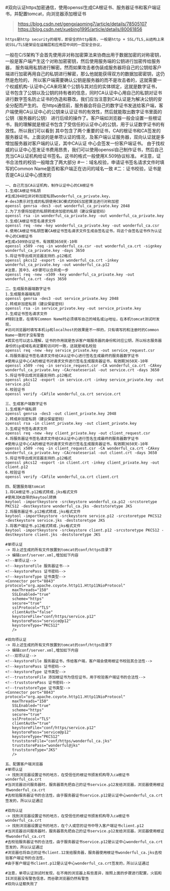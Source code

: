 ﻿#双向认证https加密通信，使用openssl生成CA根证书、服务器证书和客户端证书，并配置tomcat，向浏览器添加根证书
> https://blog.csdn.net/gengxiaoming7/article/details/78505107
> https://blog.csdn.net/xuebing1995/article/details/80061856

	https是http security的缩写，即安全的http服务，一般是http + SSL/TLS,从结构上来说SSL/TLS是架设在运输层和应用层中间的一层安全协议，
 一般在C/S架构下会首先使用非对称加密算法来协商出用于数据加密的对称密钥，一般是客户端产生这个对称加密密钥，然后使用服务端的公钥进行加密传给服务器，
 服务端用私钥进行解密。然而如果攻击者伪装成服务器将自己的公钥给客户端进行加密再用自己的私钥进行解密，那么他就能获得双方的数据加密密钥，这仍然是危险的，
 所以客户端需要确认公钥是服务器的而不是攻击者的，这就需要一个权威机构-认证中心CA来将某个公钥与其对应的实体绑定，这就是数字证书，
 证书包含了公钥以及公钥的持有者的信息，同时CA认证中心用自己的私钥对证书进行数字签名防止证书的伪造和篡改。我们应当注意到CA认证是为解决公钥的安全分配而产生的。
	在https通信前，服务器会将自己的数字证书发送给客户端，客户端使用CA认证中心的公钥来认证证书的有效性，然后就能取出数字证书里面的公钥（服务器的公钥）
 进行后续的操作了。客户端如浏览器一般会设置一些根证书，我的理解就是根证书包含了受信任的认证中心的公钥，用于认证数字证书的有效性。所以我们可以看到
 其中包含了两个重要的证书，CA的根证书和CA签发的服务器证书。上面说的是单项认证的情况，及客户端认证服务器，双向认证就是多增加服务器对客户端的认证，其中CA认证
 中心会签发一份客户端证书。
	由于找权威的认证中心签发证书费用昂贵，我们可以使用openssl自己制作证书，然后自己充当CA认证机构给证书签名。这书的格式一般使用X.509协议标准。
	#注意，证书合法性的校验一般暗含了两大部分
	#一：域名校验，申请证书签名请求文件时填写的Common Name是否和客户端正在访问的域名一致
	#二：证书校验，证书是否是CA认证中心颁发的
	
	一、自己充当CA认证机构，制作认证中心的CA根证书
	1.生成CA根证书私钥
	#生成2048位非对称加密私钥wonderful_ca_private.key，
	#-des3表示对生成的私钥使用CBC模式的DES加密算法进行对称加密
	openssl genrsa -des3 -out wonderful_ca_private.key 2048
	2.为了方便将加密的私钥转成非加密的私钥（建议保留密码）
	openssl rsa -in wonderful_ca_private.key -out wonderful_ca_private.key
	3.生成CA根证书签名请求文件
	openssl req -new -key wonderful_ca_private.key -out wonderful_ca.csr
	4.使用CA根证书私钥签署CA根证书签名请求文件生成自签名证书，将这个自签名证书作为认证中心的CA根证书
	#生成x509协议证书，有效期3650天-10年
	openssl x509 -req -in wonderful_ca.csr -out wonderful_ca.crt -signkey wonderful_ca_private.key -days 3650
	5.将证书导出成浏览器支持的.p12格式
	openssl pkcs12 -export -in wonderful_ca.crt -inkey wonderful_ca_private.key -out wonderful_ca.p12
	#注意，其中3、4步骤可以合并成一步
	openssl req -new -x509 -key wonderful_ca_private.key -out wonderful_ca.crt -days 3650
	
	二、生成服务器端数字证书
	1.生成服务器端私钥
	openssl genrsa -des3 -out service_private.key 2048
	2.转成非加密私钥（建议保留密码）
	openssl rsa -in service_private.key -out service_private.key
	3.生成证书签名请求文件
	#特别注意，在填写Common Name时必须填写自己的域名或ip地址，在本机tomcat测试时发现，
	#访问浏览器时填写本机ip和localhost的效果是不一样的，只有填写的和注册时的Common Name一致时才没有警告
	#其实也可以这么理解，证书的作用就是告诉客户端服务器的身份和对应公钥，所以标志服务器身份的ip或域名肯定要和访问时一致，这就是域名校验
	openssl req -new -key service_private.key -out service_request.csr
	4.将服务器证书签名请求文件给CA认证中心进行签名生成最终的服务器数字证书
	#使用认证中心CA的根证书对请求文件进行签名生成服务器证书，有效期3650天-10年
	openssl x509 -req -in service_request.csr -CA wonderful_ca.crt -CAkey wonderful_ca_private.key -CAcreateserial -out service.crt -days 3650
	5.将证书导出成浏览器支持的.p12格式
	openssl pkcs12 -export -in service.crt -inkey service_private.key -out service.p12
	6.校验证书
	openssl verify -CAfile wonderful_ca.crt service.crt
	
	三、生成客户端数字证书
	1.生成客户端私钥
	openssl genrsa -des3 -out client_private.key 2048
	2.转成非加密私钥（建议保留密码）
	openssl rsa -in client_private.key -out client_private.key
	3.生成证书签名请求文件
	openssl req -new -key client_private.key -out client_request.csr
	4.将服务器证书签名请求文件给CA认证中心进行签名生成最终的服务器数字证书
	#使用认证中心CA的根证书对请求文件进行签名生成服务器证书，有效期3650天-10年
	openssl x509 -req -in client_request.csr -CA wonderful_ca.crt -CAkey wonderful_ca_private.key -CAcreateserial -out client.crt -days 3650
	5.将证书导出成浏览器支持的.p12格式
	openssl pkcs12 -export -in client.crt -inkey client_private.key -out client.p12
	6.校验证书
	openssl verify -CAfile wonderful_ca.crt client.crt
	
	四、配置服务端tomcat
	1.将CA根证书.p12格式转成.jks格式文件
	#使用JDK自带的keytool转换
	keytool -importkeystore -srckeystore wonderful_ca.p12 -srcstoretype PKCS12 -destkeystore wonderful_ca.jks -deststoretype JKS
	2.将服务器证书.p12格式转成.jks格式文件
	keytool -importkeystore -srckeystore service.p12 -srcstoretype PKCS12 -destkeystore service.jks -deststoretype JKS
	3.将客户端证书.p12格式转成.jks格式文件
	keytool -importkeystore -srckeystore client.p12 -srcstoretype PKCS12 -destkeystore client.jks -deststoretype JKS
	
	#单项认证
	-> 将上述生成的所有文件放置到tomcat的conf/https目录下
	-> 编辑conf/server.xml,增加如下内容
	<!--单项认证-->
	<!--keystoreFile 服务器证书-->
	<!--keystorePass 证书密码-->
	<!--keystoreType 证书类型-->  
	<Connector port="8843" protocol="org.apache.coyote.http11.Http11NioProtocol"
	   maxThreads="150" 
	   SSLEnabled="true" 
	   scheme="https" 
	   secure="true"
	   sslProtocol="TLS" 
	   clientAuth="false"
	   keystoreFile="conf/https/service.p12" 
	   keystorePass="service@p12"            
	   keystoreType="PKCS12"                           
	   /> 
	   
	#双向项认证
	-> 将上述生成的所有文件放置到tomcat的conf/https目录下
	-> 编辑conf/server.xml,增加如下内容
	<!--双项认证-->
	<!--keystoreFile 服务器证书，传给客户端，客户端会使用根证书校验其合法性-->
	<!--keystorePass 证书密码-->
	<!--keystoreType 证书类型-->
	<!--truststoreFile 添加根证书为信任证书，用于校验客户端证书的合法性-->
	<!--truststorePass 证书密码-->
	<!--truststoreType 证书类型--> 
	<Connector port="8843" protocol="org.apache.coyote.http11.Http11NioProtocol"
	   maxThreads="150" 
	   SSLEnabled="true" 
	   scheme="https" 
	   secure="true"
	   sslProtocol="TLS" 
	   clientAuth="true"
	   keystoreFile="conf/https/service.p12"        
	   keystorePass="service@p12"                   
	   keystoreType="PKCS12"                        
	   truststoreFile="conf/https/wonderful_ca.jks" 
	   truststorePass="wonderful@jks"               
	   truststoreType="JKS" 	                    
	   /> 
	   
	五、配置客户端浏览器
	#单项认证
	-> 找到浏览器设置证书的地方，在受信任的根证书颁发机构导入ca根证书wonderful_ca.crt
	#当浏览器访问服务器时，服务器首先把自己的证书service.p12发给浏览器，浏览器使用根证书wonderful_ca.crt
	#去校验服务器证书的合法性，由于服务器证书service.p12是认证中心wonderful_ca.crt签发的，所以认证通过
	
	#双向认证
	-> 找到浏览器设置证书的地方，在受信任的根证书颁发机构导入ca根证书wonderful_ca.crt
	-> 找到浏览器设置证书的地方，在个人或您的证书中导入客户端证书client.p12
	#当浏览器访问服务器时，服务器首先把自己的证书service.p12发给浏览器，浏览器使用根证书wonderful_ca.crt
	#去校验服务器证书的合法性，由于服务器证书service.p12是认证中心wonderful_ca.crt签发的，所以认证通过
	#浏览器也将自己的证书client.12发给服务器，服务器使用根证书wonderful_ca.jks去校验客户端证书的合法性，
	#由于客户端证书client.p12是认证中心wonderful_ca.crt签发的，所以认证通过
	
	#注意，单项认证测试时发现，在不用的浏览器上有些差异，按照上面的步骤进行配置，火狐和IE浏览器没有警告信息，而谷歌浏览器仍然有警告
	#双向认证都失败了
	
	
	